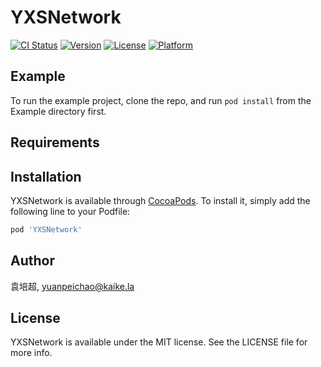 # YXSNetwork

[![CI Status](https://img.shields.io/travis/袁培超/YXSNetwork.svg?style=flat)](https://travis-ci.org/袁培超/YXSNetwork)
[![Version](https://img.shields.io/cocoapods/v/YXSNetwork.svg?style=flat)](https://cocoapods.org/pods/YXSNetwork)
[![License](https://img.shields.io/cocoapods/l/YXSNetwork.svg?style=flat)](https://cocoapods.org/pods/YXSNetwork)
[![Platform](https://img.shields.io/cocoapods/p/YXSNetwork.svg?style=flat)](https://cocoapods.org/pods/YXSNetwork)

## Example

To run the example project, clone the repo, and run `pod install` from the Example directory first.

## Requirements

## Installation

YXSNetwork is available through [CocoaPods](https://cocoapods.org). To install
it, simply add the following line to your Podfile:

```ruby
pod 'YXSNetwork'
```

## Author

袁培超, yuanpeichao@kaike.la

## License

YXSNetwork is available under the MIT license. See the LICENSE file for more info.
